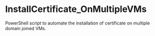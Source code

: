 # InstallCertificate_OnMultipleVMs
PowerShell script to automate the installation of certificate on multiple domain joined VMs.
